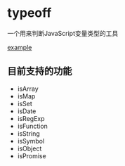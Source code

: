 # typeoff
一个用来判断JavaScript变量类型的工具


[example](https://stackblitz.com/edit/vitejs-vite-s7zahw?file=src%2Fmain.ts&terminal=dev)


## 目前支持的功能

- isArray
- isMap
- isSet
- isDate
- isRegExp
- isFunction
- isString
- isSymbol
- isObject
- isPromise


